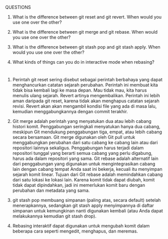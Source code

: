 QUESTIONS

1.  What is the difference between git reset and git  revert. When would you use one over the other?

2.  What is the difference between git merge and git rebase. When would you use one over the other?

3.  What is the difference between git stash pop and git stash apply. When would you use one over the other?

4.  What kinds of things can you do in interactive mode when rebasing?

#

1.  Perintah git reset sering disebut sebagai perintah berbahaya yang dapat menghancurkan catatan sejarah perubahan. Perintah ini membuat kita tidak bisa kembali lagi ke masa depan. Mau tidak mau, kita harus menulis ulang sejarah. Revert artinya mengembalikan. Perintah ini lebih aman daripada git reset, karena tidak akan menghapus catatan sejarah revisi. Revert akan akan mengambil kondisi file yang ada di masa lalu, kemudian menggabungkannya dengan commit terakhir.


2.  Git merge adalah perintah yang menyatukan dua atau lebih cabang histori komit. Penggabungan seringkali menyatukan hanya dua cabang, meskipun Git mendukung penggabungan tiga, empat, atau lebih cabang secara bersamaan. Git merge digunakan oleh Git pull untuk menggabungkan perubahan dari satu cabang ke cabang lain atau dari repositori lainnya sekaligus. Penggabungan harus terjadi dalam repositori tunggal yang berarti semua cabang yang perlu digabung, harus ada dalam repositori yang sama. Git rebase adalah alternatif lain dari penggabungan yang digunakan untuk mengintegrasikan cabang lain dengan cabang tempat Anda saat ini bekerja, kecuali itu menyimpan sejarah komit linear. Tujuan dari Git rebase adalah memindahkan cabang dari satu lokasi ke lokasi lain. Karena komit tidak dapat diubah, komit tidak dapat dipindahkan, jadi ini memerlukan komit baru dengan perubahan dan metadata yang sama.


3.  git stash pop membuang simpanan (paling atas, secara default) setelah menerapkannya, sedangkan git stash apply menyimpannya di daftar simpanan untuk kemungkinan nanti digunakan kembali (atau Anda dapat melakukannya kemudian git stash drop).

4.  Rebasing interaktif dapat digunakan untuk mengubah komit dalam beberapa cara seperti mengedit, menghapus, dan meremas.
